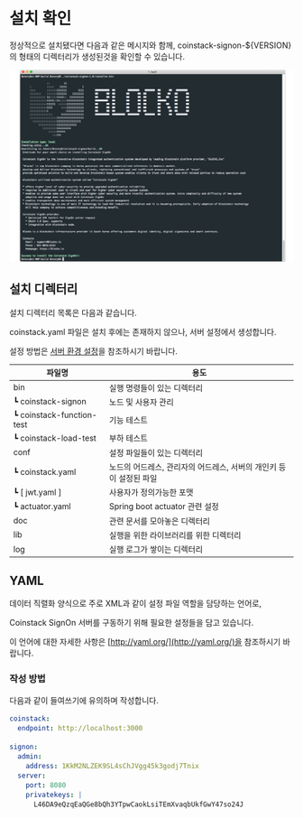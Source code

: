 # 설치 확인

정상적으로 설치됐다면 다음과 같은 메시지와 함께, coinstack-signon-${VERSION}의 형태의 디렉터리가 생성된것을 확인할 수 있습니다.

![](../.gitbook/assets/install-success%20%281%29.png)

## 설치 디렉터리

설치 디렉터리 목록은 다음과 같습니다.

coinstack.yaml 파일은 설치 후에는 존재하지 않으나, 서버 설정에서 생성합니다.

설정 방법은 [서버 환경 설정](../coinstack-signon-2/undefined-1/undefined.md)을 참조하시기 바랍니다.

| 파일명 | 용도 |
| --- | --- |
| bin | 실행 명령들이 있는 디렉터리 |
| ┗ coinstack-signon | 노드 및 사용자 관리 |
| ┗ coinstack-function-test | 기능 테스트 |
| ┗ coinstack-load-test | 부하 테스트 |
| conf | 설정 파일들이 있는 디렉터리 |
| ┗ coinstack.yaml | 노드의 어드레스, 관리자의 어드레스, 서버의 개인키 등이 설정된 파일 |
| ┗ \[ jwt.yaml \] | 사용자가 정의가능한 포맷 |
| ┗ actuator.yaml | Spring boot actuator 관련 설정 |
| doc | 관련 문서를 모아놓은 디렉터리 |
| lib | 실행을 위한 라이브러리를 위한 디렉터리 |
| log | 실행 로그가 쌓이는 디렉터리 |

## YAML

데이터 직렬화 양식으로 주로 XML과 같이 설정 파일 역할을 담당하는 언어로,

Coinstack SignOn 서버를 구동하기 위해 필요한 설정들을 담고 있습니다.

이 언어에 대한 자세한 사항은 [http://yaml.org/](http://yaml.org/)을 참조하시기 바랍니다.

### 작성 방법

다음과 같이 들여쓰기에 유의하며 작성합니다.

```yaml
coinstack:
  endpoint: http://localhost:3000

signon:
  admin:
    address: 1KkM2NLZEK9SL4sChJVgg45k3godj7Tnix
  server:
    port: 8080
    privatekeys: |
      L46DA9eQzqEaQGe8bQh3YTpwCaokLsiTEmXvaqbUkfGwY47so24J
```

